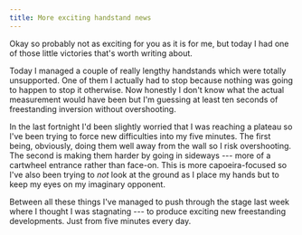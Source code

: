 ```yaml
---
title: More exciting handstand news
---
```

Okay so probably not as exciting for you as it is for me, but
today I had one of those little victories that's worth writing
about.

Today I managed a couple of really lengthy handstands which were
totally unsupported. One of them I actually had to stop because
nothing was going to happen to stop it otherwise. Now honestly I
don't know what the actual measurement would have been but I'm
guessing at least ten seconds of freestanding inversion without
overshooting.

In the last fortnight I'd been slightly worried that I was reaching
a plateau so I've been trying to force new difficulties into my
five minutes. The first being, obviously, doing them well away from
the wall so I risk overshooting. The second is making them
harder by going in sideways --- more of a cartwheel entrance rather
than face-on. This is more capoeira-focused so I've also been trying
to *not* look at the ground as I place my hands but to keep my eyes
on my imaginary opponent.

Between all these things I've managed to push through the stage last
week where I thought I was stagnating --- to produce exciting new
freestanding developments. Just from five minutes every day.
